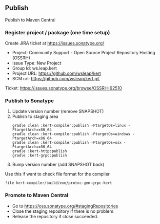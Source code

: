 ## Publish
Publish to Maven Central

### Register project / package (one time setup)
Create JIRA ticket at https://issues.sonatype.org/
  * Project: Community Support - Open Source Project Repository Hosting (OSSRH)
  * Issue Type: New Project
  * Group Id: ws.leap.kert
  * Project URL: https://github.com/wsleap/kert
  * SCM url: https://github.com/wsleap/kert.git

Ticket: https://issues.sonatype.org/browse/OSSRH-62510

### Publish to Sonatype
1. Update version number (remove SNAPSHOT)
1. Publish to staging area
    ```shell
    gradle clean :kert-compiler:publish -PtargetOs=linux -PtargetArch=x86_64
    gradle clean :kert-compiler:publish -PtargetOs=windows -PtargetArch=x86_64
    gradle clean :kert-compiler:publish -PtargetOs=osx -PtargetArch=x86_64
    gradle :kert-http:publish
    gradle :kert-grpc:publish
    ```
1. Bump version number (add SNAPSHOT back)

Use this if want to check file format for the compiler
```shell
file kert-compiler/build/exe/protoc-gen-grpc-kert
```

### Promote to Maven Central
  * Go to https://oss.sonatype.org/#stagingRepositories
  * Close the staging repository if there is no problem.
  * Release the repository if close succeeded.
